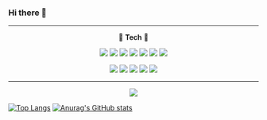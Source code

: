 ### Hi there 👋

<!--
**gsdgf1324/gsdgf1324** is a ✨ _special_ ✨ repository because its `README.md` (this file) appears on your GitHub profile.

Here are some ideas to get you started:

- 🔭 I’m currently working on ...
- 🌱 I’m currently learning ...
- 👯 I’m looking to collaborate on ...
- 🤔 I’m looking for help with ...
- 💬 Ask me about ...
- 📫 How to reach me: ...
- 😄 Pronouns: ...
- ⚡ Fun fact: ...
-->

<hr/>
  <div align="center">
  
🔧 **Tech** 🔧
  
<img src="https://img.shields.io/badge/HTML5-E34F26?style=flat-square&logo=HTML5&logoColor=white"/></a> 
<img src="https://img.shields.io/badge/CSS3-1572B6?style=flat-square&logo=CSS3&logoColor=white"/></a> 
<img src="https://img.shields.io/badge/JavaScript-F7DF1E?style=flat-square&logo=JavaScript&logoColor=white"/></a> 
<img src="https://img.shields.io/badge/React-61DAFB?style=flat-square&logo=React&logoColor=white"/></a> 
<img src="https://img.shields.io/badge/TypeScript-3178C6?style=flat-square&logo=TypeScript&logoColor=white"/></a> 
<img src="https://img.shields.io/badge/Vue.js-4FC08D?style=flat-square&logo=Vue.js&logoColor=white"/></a> 
<img src="https://img.shields.io/badge/Next.js-000000?style=flat-square&logo=Next.js&logoColor=white"/></a> 

<img src="https://img.shields.io/badge/JSP-FF7800?style=flat-square&logo=JSP&logoColor=white"/></a> 
<img src="https://img.shields.io/badge/Java-6DB33F?style=flat-square&logo=Java&logoColor=white"/></a> 
<img src="https://img.shields.io/badge/Python-3776AB?style=flat-square&logo=Python&logoColor=white"/></a> 
<img src="https://img.shields.io/badge/MySql-4479A1?style=flat-square&logo=MySql&logoColor=white"/></a> 
<img src="https://img.shields.io/badge/Nsis-003791?style=flat-square&logo=Nsis&logoColor=white"/></a> 

  </div>
<hr/>

<div align="center">
  <a href="https://ji-musclecode.tistory.com/">
    <img src="https://img.shields.io/badge/ Tech Blog -09B3AF?style=flat-square&logo=Storyblok&logoColor=white"/></a> 
  </a>
</div>

[![Top Langs](https://github-readme-stats.vercel.app/api/top-langs/?username=gsdgf1324)](https://github.com/gsdgf1324/github-readme-stats)
[![Anurag's GitHub stats](https://github-readme-stats.vercel.app/api?username=gsdgf1324)](https://github.com/gsdgf1324/github-readme-stats)
